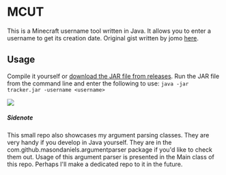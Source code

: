 # MCUT

This is a Minecraft username tool written in Java. It allows you to enter a username to get its creation date. Original gist written by jomo [here](https://gist.github.com/jomo/be7dbb5228187edbb993).

## Usage

Compile it yourself or [download the JAR file from releases](https://github.com/masondaniels/MCUT/releases/download/0.0.1/tracker.jar).
Run the JAR file from the command line and enter the following to use:
``java -jar tracker.jar -username <username>``

![](https://i.imgur.com/4AZLDWg.gif)

##### Sidenote

This small repo also showcases my argument parsing classes. They are very handy if you develop in Java yourself. They are in the com.github.masondaniels.argumentparser package if you'd like to check them out. Usage of this argument parser is presented in the Main class of this repo. Perhaps I'll make a dedicated repo to it in the future.

